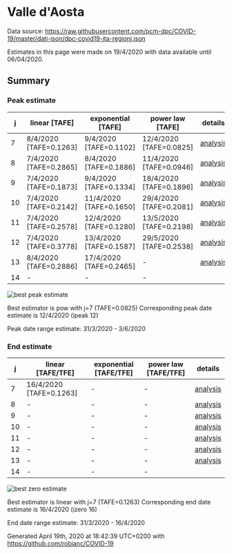 # Valle d'Aosta


Data source: https://raw.githubusercontent.com/pcm-dpc/COVID-19/master/dati-json/dpc-covid19-ita-regioni.json

Estimates in this page were made on 19/4/2020 with data available until 06/04/2020.


## Summary 

### Peak estimate 
|j|linear [TAFE]|exponential [TAFE]|power law [TAFE]|details|
|---|----|-----------|---------|-------|
|7|8/4/2020 [TAFE=0.1263]|9/4/2020 [TAFE=0.1102]|12/4/2020 [TAFE=0.0825]|[analysis](COVID-19_valle_d'aosta_j7_2020-04-06.md)|
|8|7/4/2020 [TAFE=0.2865]|8/4/2020 [TAFE=0.1886]|11/4/2020 [TAFE=0.0946]|[analysis](COVID-19_valle_d'aosta_j8_2020-04-06.md)|
|9|7/4/2020 [TAFE=0.1873]|9/4/2020 [TAFE=0.1334]|18/4/2020 [TAFE=0.1896]|[analysis](COVID-19_valle_d'aosta_j9_2020-04-06.md)|
|10|7/4/2020 [TAFE=0.2142]|11/4/2020 [TAFE=0.1650]|29/4/2020 [TAFE=0.2081]|[analysis](COVID-19_valle_d'aosta_j10_2020-04-06.md)|
|11|7/4/2020 [TAFE=0.2578]|12/4/2020 [TAFE=0.1280]|13/5/2020 [TAFE=0.2198]|[analysis](COVID-19_valle_d'aosta_j11_2020-04-06.md)|
|12|7/4/2020 [TAFE=0.3778]|13/4/2020 [TAFE=0.1587]|29/5/2020 [TAFE=0.2538]|[analysis](COVID-19_valle_d'aosta_j12_2020-04-06.md)|
|13|8/4/2020 [TAFE=0.2886]|17/4/2020 [TAFE=0.2465]|-|[analysis](COVID-19_valle_d'aosta_j13_2020-04-06.md)|
|14|-|-|-||

![best peak estimate](COVID-19_valle_d'aosta_j7_2020-04-06.png)

Best estimator is pow with j=7 (TAFE=0.0825)
Corresponding peak date estimate is 12/4/2020 (ipeak 12)


Peak date range estimate: 31/3/2020 - 3/6/2020

### End estimate 
|j|linear [TAFE/TFE]|exponential [TAFE/TFE]|power law [TAFE/TFE]|details|
|---|----|-----------|---------|-------|
|7|16/4/2020 [TAFE=0.1263]|-|-|[analysis](COVID-19_valle_d'aosta_j7_2020-04-06.md)|
|8|-|-|-|[analysis](COVID-19_valle_d'aosta_j8_2020-04-06.md)|
|9|-|-|-|[analysis](COVID-19_valle_d'aosta_j9_2020-04-06.md)|
|10|-|-|-|[analysis](COVID-19_valle_d'aosta_j10_2020-04-06.md)|
|11|-|-|-|[analysis](COVID-19_valle_d'aosta_j11_2020-04-06.md)|
|12|-|-|-|[analysis](COVID-19_valle_d'aosta_j12_2020-04-06.md)|
|13|-|-|-|[analysis](COVID-19_valle_d'aosta_j13_2020-04-06.md)|
|14|-|-|-||

![best zero estimate](COVID-19_valle_d'aosta_j7_2020-04-06.png)

Best estimator is linear with j=7 (TAFE=0.1263)
Corresponding end date estimate is 16/4/2020 (izero 16)


End date range estimate: 31/3/2020 - 16/4/2020

Generated April 19th, 2020 at 18:42:39 UTC+0200 with https://github.com/robianc/COVID-19
